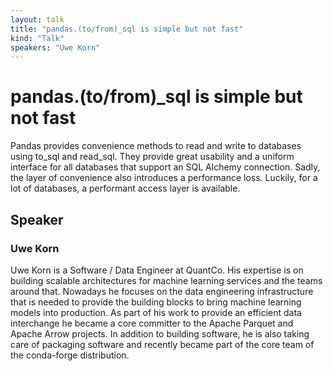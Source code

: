 ```yaml
---
layout: talk
title: "pandas.(to/from)_sql is simple but not fast"
kind: "Talk"
speakers: "Uwe Korn"
---
```


# pandas.(to/from)_sql is simple but not fast

Pandas provides convenience methods to read and write to databases using to_sql and read_sql. They provide great usability and a uniform interface for all databases that support an SQL Alchemy connection. Sadly, the layer of convenience also introduces a performance loss. Luckily, for a lot of databases, a performant access layer is available.

## Speaker

### Uwe Korn

Uwe Korn is a Software / Data Engineer at QuantCo. His expertise is on building scalable architectures for machine learning services and the teams around that. Nowadays he focuses on the data engineering infrastructure that is needed to provide the building blocks to bring machine learning models into production. As part of his work to provide an efficient data interchange he became a core committer to the Apache Parquet and Apache Arrow projects. In addition to building software, he is also taking care of packaging software and recently became part of the core team of the conda-forge distribution.
